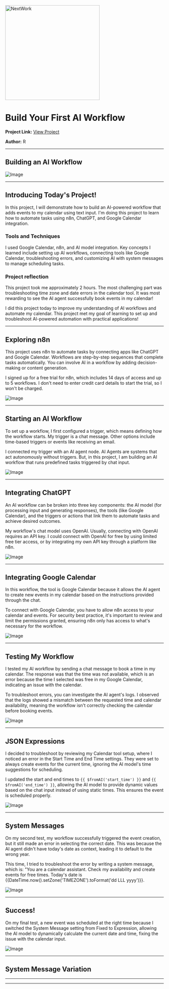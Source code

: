 <img src="https://cdn.prod.website-files.com/677c400686e724409a5a7409/6790ad949cf622dc8dcd9fe4_nextwork-logo-leather.svg" alt="NextWork" width="300" />

# Build Your First AI Workflow

**Project Link:** [View Project](http://learn.nextwork.org/projects/ai-agent-nocode)

**Author:** R  


---

## Building an AI Workflow

![Image](http://learn.nextwork.org/serene_teal_majestic_duck/uploads/ai-agent-nocode_sdrjg8e123dv)

---

## Introducing Today's Project!

In this project, I will demonstrate how to build an AI-powered workflow that adds events to my calendar using text input. I'm doing this project to learn how to automate tasks using n8n, ChatGPT, and Google Calendar integration.

### Tools and Techniques

I used Google Calendar, n8n, and AI model integration. Key concepts I learned include setting up AI workflows, connecting tools like Google Calendar, troubleshooting errors, and customizing AI with system messages to manage scheduling tasks.

### Project reflection

This project took me approximately 2 hours. The most challenging part was troubleshooting time zone and date errors in the calendar tool. It was most rewarding to see the AI agent successfully book events in my calendar!

I did this project today to improve my understanding of AI workflows and automate my calendar. This project met my goal of learning to set up and troubleshoot AI-powered automation with practical applications!

---

## Exploring n8n

This project uses n8n to automate tasks by connecting apps like ChatGPT and Google Calendar. Workflows are step-by-step sequences that complete tasks automatically. You can involve AI in a workflow by adding decision-making or content generation.

I signed up for a free trial for n8n, which includes 14 days of access and up to 5 workflows. I don't need to enter credit card details to start the trial, so I won't be charged.

![Image](http://learn.nextwork.org/serene_teal_majestic_duck/uploads/ai-agent-nocode_c9d8f7a2)

---

## Starting an AI Workflow

To set up a workflow, I first configured a trigger, which means defining how the workflow starts. My trigger is a chat message. Other options include time-based triggers or events like receiving an email.

I connected my trigger with an AI agent node. AI Agents are systems that act autonomously without triggers. But, in this project, I am building an AI workflow that runs predefined tasks triggered by chat input.

![Image](http://learn.nextwork.org/serene_teal_majestic_duck/uploads/ai-agent-nocode_fmtkjyrg)

---

## Integrating ChatGPT

An AI workflow can be broken into three key components: the AI model (for processing input and generating responses), the tools (like Google Calendar), and the triggers or actions that link them to automate tasks and achieve desired outcomes.

My workflow's chat model uses OpenAI. Usually, connecting with OpenAI requires an API key. I could connect with OpenAI for free by using limited free tier access, or by integrating my own API key through a platform like n8n.

![Image](http://learn.nextwork.org/serene_teal_majestic_duck/uploads/ai-agent-nocode_o5p6q7r8)

---

## Integrating Google Calendar

In this workflow, the tool is Google Calendar because it allows the AI agent to create new events in my calendar based on the instructions provided through the chat.

To connect with Google Calendar, you have to allow n8n access to your calendar and events. For security best practice, it's important to review and limit the permissions granted, ensuring n8n only has access to what's necessary for the workflow.

![Image](http://learn.nextwork.org/serene_teal_majestic_duck/uploads/ai-agent-nocode_c9d8dfgv2)

---

## Testing My Workflow

I tested my AI workflow by sending a chat message to book a time in my calendar. The response was that the time was not available, which is an error because the time I selected was free in my Google Calendar, indicating an issue with the calendar.

To troubleshoot errors, you can investigate the AI agent's logs. I observed that the logs showed a mismatch between the requested time and calendar availability, meaning the workflow isn't correctly checking the calendar before booking events.

![Image](http://learn.nextwork.org/serene_teal_majestic_duck/uploads/ai-agent-nocode_c9d8egrfdv)

---

## JSON Expressions

I decided to troubleshoot by reviewing my Calendar tool setup, where I noticed an error in the Start Time and End Time settings. They were set to always create events for the current time, ignoring the AI model's time suggestions for scheduling.

I updated the start and end times to `{{ $fromAI('start_time') }}` and `{{ $fromAI('end_time') }}`, allowing the AI model to provide dynamic values based on the chat input instead of using static times. This ensures the event is scheduled properly.

![Image](http://learn.nextwork.org/serene_teal_majestic_duck/uploads/ai-agent-nocode_897rg465e)

---

## System Messages

On my second test, my workflow successfully triggered the event creation, but it still made an error in selecting the correct date. This was because the AI agent didn't have today's date as context, leading it to default to the wrong year.

This time, I tried to troubleshoot the error by writing a system message, which is: "You are a calendar assistant. Check my availability and create events for free times. Today's date is {{DateTime.now().setZone('TIMEZONE').toFormat('dd LLL yyyy')}}.

![Image](http://learn.nextwork.org/serene_teal_majestic_duck/uploads/ai-agent-nocode_rfgdhn456)

---

## Success!

On my final test, a new event was scheduled at the right time because I switched the System Message setting from Fixed to Expression, allowing the AI model to dynamically calculate the current date and time, fixing the issue with the calendar input.

![Image](http://learn.nextwork.org/serene_teal_majestic_duck/uploads/ai-agent-nocode_w3x4y5z6)

---

## System Message Variation

---

---
